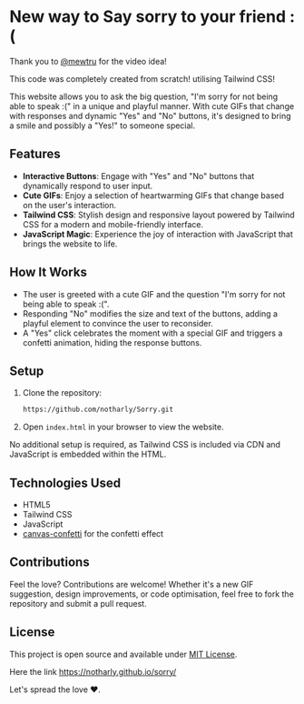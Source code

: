# New way to Say sorry to your friend :(

Thank you to [@mewtru](https://instagram.com/mewtru) for the video idea!

This code was completely created from scratch! utilising Tailwind CSS!

This website allows you to ask the big question, "I'm sorry for not being able to speak :(" in a unique and playful manner. With cute GIFs that change with responses and dynamic "Yes" and "No" buttons, it's designed to bring a smile and possibly a "Yes!" to someone special.

## Features

- **Interactive Buttons**: Engage with "Yes" and "No" buttons that dynamically respond to user input.
- **Cute GIFs**: Enjoy a selection of heartwarming GIFs that change based on the user's interaction.
- **Tailwind CSS**: Stylish design and responsive layout powered by Tailwind CSS for a modern and mobile-friendly interface.
- **JavaScript Magic**: Experience the joy of interaction with JavaScript that brings the website to life.

## How It Works

- The user is greeted with a cute GIF and the question "I'm sorry for not being able to speak :(".
- Responding "No" modifies the size and text of the buttons, adding a playful element to convince the user to reconsider.
- A "Yes" click celebrates the moment with a special GIF and triggers a confetti animation, hiding the response buttons.

## Setup

1. Clone the repository:
   ```bash
   https://github.com/notharly/Sorry.git
   ```
3. Open ```index.html``` in your browser to view the website.

No additional setup is required, as Tailwind CSS is included via CDN and JavaScript is embedded within the HTML.

## Technologies Used

- HTML5
- Tailwind CSS
- JavaScript
- [canvas-confetti](https://www.npmjs.com/package/canvas-confetti) for the confetti effect

## Contributions

Feel the love? Contributions are welcome! Whether it's a new GIF suggestion, design improvements, or code optimisation, feel free to fork the repository and submit a pull request.

## License

This project is open source and available under [MIT License](LICENSE).

Here the link  https://notharly.github.io/sorry/

Let's spread the love ❤️.
